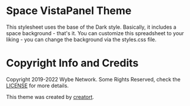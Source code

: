 # Space VistaPanel Theme
This stylesheet uses the base of the Dark style. Basically, it includes a space background - that's it.
You can customize this spreadsheet to your liking - you can change the background via the styles.css file.

# Copyright Info and Credits
Copyright 2019-2022 Wybe Network. Some Rights Reserved, check the [LICENSE](../LICENSE.md) for more details.

This theme was created by [creatort](https://github.com/creatort).
